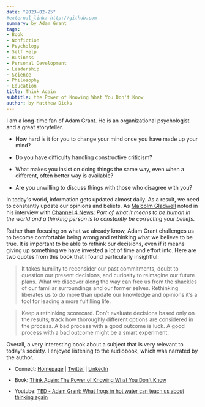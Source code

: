 ```yaml
---
date: "2023-02-25"
#external_link: http://github.com
summary: by Adam Grant       
tags:
- Book
- Nonfiction
- Psychology
- Self Help
- Business
- Personal Development
- Leadership
- Science
- Philosophy
- Education
title: Think Again
subtitle: the Power of Knowing What You Don't Know
author: by Matthew Dicks
---
```


I am a long-time fan of Adam Grant. He is an organizational psychologist and a great storyteller.

- How hard is it for you to change your mind once you have made up your mind?

- Do you have difficulty handling constructive criticism? 

- What makes you insist on doing things the same way, even when a different, often better way is available? 

- Are you unwilling to discuss things with those who disagree with you?

In today's world, information gets updated almost daily. As a result, we need to constantly update our opinions and beliefs. As [Malcolm Gladwell](https://www.gladwellbooks.com/) noted in his interview with [Channel 4 News](https://www.youtube.com/watch?v=on7Wjdl_qhM&t=446s): _Part of what it means to be human in the world and a thinking person is to constantly be correcting your beliefs._

Rather than focusing on what we already know, Adam Grant challenges us to become comfortable being wrong and rethinking what we believe to be true. It is important to be able to rethink our decisions, even if it means giving up something we have invested a lot of time and effort into. Here are two quotes from this book that I found particularly insightful:

> It takes humility to reconsider our past commitments, doubt to question our present decisions, and curiosity to reimagine our future plans. What we discover along the way can free us from the shackles of our familiar surroundings and our former selves. Rethinking liberates us to do more than update our knowledge and opinions it’s a tool for leading a more fulfilling life.

> Keep a rethinking scorecard. Don’t evaluate decisions based only on the results; track how thoroughly different options are considered in the process. A bad process with a good outcome is luck. A good process with a bad outcome might be a smart experiment.

Overall, a very interesting book about a subject that is very relevant to today's society. I enjoyed listening to the audiobook, which was narrated by the author.



<font size="2">

-   Connect: [Homepage](https://adamgrant.net/) \| [Twitter](https://twitter.com/adammgrant) \| [LinkedIn](https://www.linkedin.com/in/AdamMGrant/)

-   Book: [Think Again: The Power of Knowing What You Don't Know](https://www.amazon.com/Think-Again-Power-Knowing-What/dp/1984878107) 

-   Youtube: [TED - Adam Grant: What frogs in hot water can teach us about thinking again](https://www.youtube.com/watch?v=CIlgTBmiov0) 

</font>

